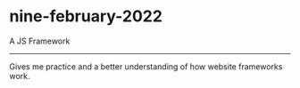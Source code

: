 # nine-february-2022
A JS Framework

---
Gives me practice and a better understanding of how website frameworks work.

